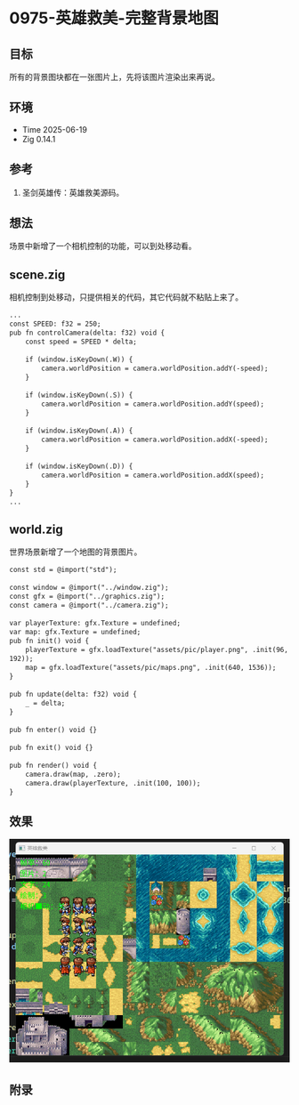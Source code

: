 # 0975-英雄救美-完整背景地图

## 目标

所有的背景图块都在一张图片上，先将该图片渲染出来再说。

## 环境

- Time 2025-06-19
- Zig 0.14.1

## 参考

1. 圣剑英雄传：英雄救美源码。

## 想法

场景中新增了一个相机控制的功能，可以到处移动看。

## scene.zig

相机控制到处移动，只提供相关的代码，其它代码就不粘贴上来了。

```zig
...
const SPEED: f32 = 250;
pub fn controlCamera(delta: f32) void {
    const speed = SPEED * delta;

    if (window.isKeyDown(.W)) {
        camera.worldPosition = camera.worldPosition.addY(-speed);
    }

    if (window.isKeyDown(.S)) {
        camera.worldPosition = camera.worldPosition.addY(speed);
    }

    if (window.isKeyDown(.A)) {
        camera.worldPosition = camera.worldPosition.addX(-speed);
    }

    if (window.isKeyDown(.D)) {
        camera.worldPosition = camera.worldPosition.addX(speed);
    }
}
...
```

## world.zig

世界场景新增了一个地图的背景图片。

```zig
const std = @import("std");

const window = @import("../window.zig");
const gfx = @import("../graphics.zig");
const camera = @import("../camera.zig");

var playerTexture: gfx.Texture = undefined;
var map: gfx.Texture = undefined;
pub fn init() void {
    playerTexture = gfx.loadTexture("assets/pic/player.png", .init(96, 192));
    map = gfx.loadTexture("assets/pic/maps.png", .init(640, 1536));
}

pub fn update(delta: f32) void {
    _ = delta;
}

pub fn enter() void {}

pub fn exit() void {}

pub fn render() void {
    camera.draw(map, .zero);
    camera.draw(playerTexture, .init(100, 100));
}
```

## 效果

![完整背景地图][1]

[1]: images/英雄救美06.png

## 附录
